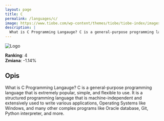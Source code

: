 ```yaml
---
layout: page
title: C
permalink: /languages/c/
image: https://www.tiobe.com/wp-content/themes/tiobe/tiobe-index/images/C.png
description: |
  What is C Programming Langauge? C is a general-purpose programming language that is extremely popular, simple, and flexible to use. It is a structured programming language that is machine-independent and extensively used to write various applications, Operating Systems like Windows, and many other complex programs like Oracle database, Git, Python interpreter, and more.
---
```


![Logo](https://www.tiobe.com/wp-content/themes/tiobe/tiobe-index/images/C.png)

**Ranking**: 4  
**Zmiana**: -1.14%    

## Opis

What is C Programming Langauge? C is a general-purpose programming language that is extremely popular, simple, and flexible to use. It is a structured programming language that is machine-independent and extensively used to write various applications, Operating Systems like Windows, and many other complex programs like Oracle database, Git, Python interpreter, and more.
